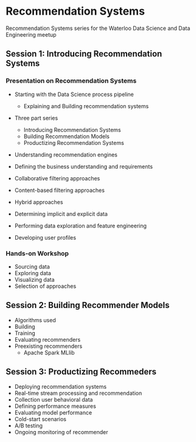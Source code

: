 # Recommendation Systems
Recommendation Systems series for the Waterloo Data Science and Data Engineering meetup

## Session 1: Introducing Recommendation Systems

### Presentation on Recommendation Systems
- Starting with the Data Science process pipeline
  - Explaining and Building recommendation systems
- Three part series
  - Introducing Recommendation Systems
  - Building Recommendation Models
  - Productizing Recommendation Systems

- Understanding recommendation engines
- Defining the business understanding and requirements
- Collaborative filtering approaches
- Content-based filtering approaches
- Hybrid approaches

- Determining implicit and explicit data
- Performing data exploration and feature engineering
- Developing user profiles

### Hands-on Workshop
- Sourcing data
- Exploring data
- Visualizing data
- Selection of approaches

## Session 2: Building Recommender Models
- Algorithms used
- Building
- Training
- Evaluating recommenders
- Preexisting recommenders
  - Apache Spark MLlib

## Session 3: Productizing Recommeders
- Deploying recommendation systems
- Real-time stream processing and recommendation
- Collection user behavioral data 
- Defining performance measures
- Evaluating model performance
- Cold-start scenarios
- A/B testing
- Ongoing monitoring of recommender
